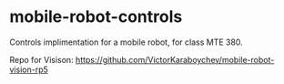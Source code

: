 # mobile-robot-controls
 Controls implimentation for a mobile robot, for class MTE 380.

Repo for Visison: https://github.com/VictorKaraboychev/mobile-robot-vision-rp5
